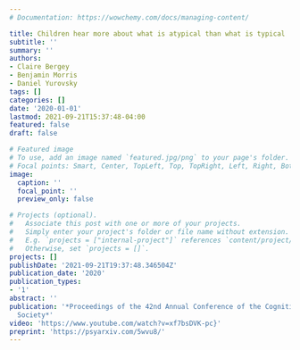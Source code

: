```yaml
---
# Documentation: https://wowchemy.com/docs/managing-content/

title: Children hear more about what is atypical than what is typical
subtitle: ''
summary: ''
authors:
- Claire Bergey
- Benjamin Morris
- Daniel Yurovsky
tags: []
categories: []
date: '2020-01-01'
lastmod: 2021-09-21T15:37:48-04:00
featured: false
draft: false

# Featured image
# To use, add an image named `featured.jpg/png` to your page's folder.
# Focal points: Smart, Center, TopLeft, Top, TopRight, Left, Right, BottomLeft, Bottom, BottomRight.
image:
  caption: ''
  focal_point: ''
  preview_only: false

# Projects (optional).
#   Associate this post with one or more of your projects.
#   Simply enter your project's folder or file name without extension.
#   E.g. `projects = ["internal-project"]` references `content/project/deep-learning/index.md`.
#   Otherwise, set `projects = []`.
projects: []
publishDate: '2021-09-21T19:37:48.346504Z'
publication_date: '2020'
publication_types:
- '1'
abstract: ''
publication: '*Proceedings of the 42nd Annual Conference of the Cognitive Science
  Society*'
video: 'https://www.youtube.com/watch?v=xf7bsDVK-pc}'
preprint: 'https://psyarxiv.com/5wvu8/'
---
```

